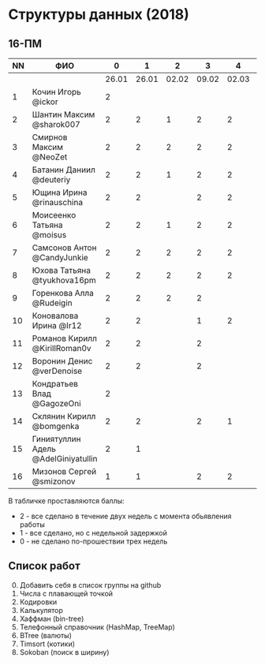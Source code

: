 # Структуры данных (2018)
## 16-ПМ

| NN  | ФИО                                 | 0     | 1     | 2     | 3     | 4     | 5     | 6     | 7     | 8     |
| --- | ----------------------------------- | ----- | ----- | ----- | ----- | ----- | ----- | ----- | ----- | ----- |
|     |                                     | 26.01 | 26.01 | 02.02 | 09.02 | 02.03 | 02.03 | 09.03 | 16.03 |       |
| 1   | Кочин Игорь @ickor                  | 2     |       |       |       |       |       |       |       |       |
| 2   | Шантин Максим @sharok007            | 2     | 2     | 1     | 2     | 2     | 1     |       |       |       |
| 3   | Смирнов Максим @NeoZet              | 2     | 2     | 2     | 2     | 2     | 2     |       |       |       |
| 4   | Батанин Даниил  @deuteriy           | 2     | 2     | 1     | 2     | 2     | 2     |       |       |       |
| 5   | Ющина Ирина  @rinauschina           | 2     | 2     |       | 2     | 2     | 2     |       |       |       |
| 6   | Моисеенко Татьяна @moisus           | 2     | 2     | 1     | 2     | 2     |       |       |       |       |
| 7   | Самсонов Антон @CandyJunkie         | 2     | 2     | 2     | 2     | 2     | 2     |       | 2     |       |
| 8   | Юхова Татьяна @tyukhova16pm         | 2     | 2     | 2     | 2     | 2     | 1     |       |       |       |
| 9   | Горенкова Алла  @Rudeigin           | 2     | 2     | 2     | 2     |       |       |       |       |       |
| 10  | Коновалова Ирина @Ir12              | 2     | 2     |       | 1     | 2     | 2     |       |       |       |
| 11  | Романов Кирилл @KirillRoman0v       | 2     | 2     |       | 2     |       |       |       |       |       |
| 12  | Воронин Денис @verDenoise           | 2     | 2     |       | 2     |       |       |       |       |       |
| 13  | Кондратьев Влад @GagozeOni          | 2     |       |       |       |       |       |       |       |       |
| 14  | Склянин Кирилл @bomgenka            | 2     | 2     |       | 2     | 1     |       |       |       |       |
| 15  | Гиниятуллин Адель @AdelGiniyatullin | 2     | 1     |       |       |       |       |       |       |       |
| 16  | Мизонов Сергей @smizonov            | 1     | 1     |       | 2     | 2     |       |       |       |       |

В табличке проставляются баллы:
- 2 - все сделано в течение двух недель с момента обьявления работы
- 1 - все сделано, но с недельной задержкой
- 0 - не сделано по-прошествии трех недель

## Список работ
0. Добавить себя в список группы на github
1. Числа с плавающей точкой
2. Кодировки
3. Калькулятор
4. Хаффман (bin-tree)
5. Телефонный справочник (HashMap, TreeMap)
6. BTree (валюты)
7. Timsort (котики)
8. Sokoban (поиск в ширину)
